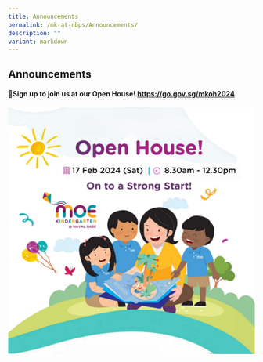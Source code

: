```yaml
---
title: Announcements
permalink: /mk-at-nbps/Announcements/
description: ""
variant: markdown
---
```

## Announcements
#### 🌈Sign up to join us at our Open House! https://go.gov.sg/mkoh2024 
![](/images/WhatsApp_Image_2024_01_26_at_09_56_29.jpeg)

